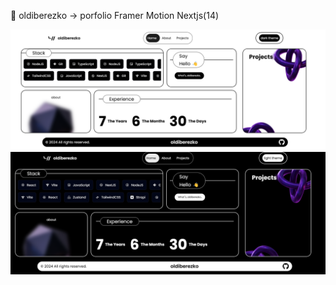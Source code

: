 🦄 oldiberezko -> porfolio Framer Motion Nextjs(14)

<p align="center">
    <img src="light.png"/>
    <br/>
    <img src="black.png"/>

</p>
